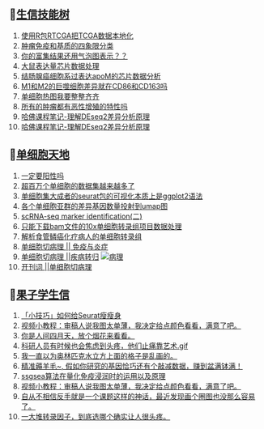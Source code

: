 ## 📝[生信技能树](https://github.com/ixxmu/mp_duty/issues?q=label%3A%E7%94%9F%E4%BF%A1%E6%8A%80%E8%83%BD%E6%A0%91+is%3Aclosed)
<!-- 1issueTable -->

1. [使用R包RTCGA把TCGA数据本地化](https://github.com/ixxmu/mp_duty/issues/2436) 
2. [肿瘤免疫和基质的四象限分类](https://github.com/ixxmu/mp_duty/issues/2435) 
3. [你的富集结果还用气泡图表示？？](https://github.com/ixxmu/mp_duty/issues/2424) 
4. [大鼠表达量芯片数据处理](https://github.com/ixxmu/mp_duty/issues/2423) 
5. [结肠腺癌细胞系过表达apoM的芯片数据分析](https://github.com/ixxmu/mp_duty/issues/2422) 
6. [M1和M2的巨噬细胞差异就在CD86和CD163吗](https://github.com/ixxmu/mp_duty/issues/2417) 
7. [单细胞热图我要整整齐齐](https://github.com/ixxmu/mp_duty/issues/2416) 
8. [所有的肿瘤都有恶性增殖的特性吗](https://github.com/ixxmu/mp_duty/issues/2404) 
9. [哈佛课程笔记-理解DEseq2差异分析原理](https://github.com/ixxmu/mp_duty/issues/2396) 
10. [哈佛课程笔记-理解DEseq2差异分析原理](https://github.com/ixxmu/mp_duty/issues/2395) 
<!-- 1issueTable -->
## 📝[单细胞天地](https://github.com/ixxmu/mp_duty/issues?q=label%3A%E5%8D%95%E7%BB%86%E8%83%9E%E5%A4%A9%E5%9C%B0+is%3Aclosed)
<!-- 2issueTable -->

1. [一定要阳性吗](https://github.com/ixxmu/mp_duty/issues/2353) 
2. [超百万个单细胞的数据集越来越多了](https://github.com/ixxmu/mp_duty/issues/2327) 
3. [单细胞集大成者的seurat包的可视化本质上是ggplot2语法](https://github.com/ixxmu/mp_duty/issues/2311) 
4. [各个单细胞亚群的差异基因数量投射到umap图](https://github.com/ixxmu/mp_duty/issues/2308) 
5. [scRNA-seq marker identification(二)](https://github.com/ixxmu/mp_duty/issues/2303) 
6. [只能下载bam文件的10x单细胞转录组项目数据处理](https://github.com/ixxmu/mp_duty/issues/2279) 
7. [解析食管鳞癌化疗病人的单细胞转录组](https://github.com/ixxmu/mp_duty/issues/2203) 
8. [单细胞切病理 || 免疫与炎症](https://github.com/ixxmu/mp_duty/issues/2175) 
9. [单细胞切病理 ||疾病转归](https://github.com/ixxmu/mp_duty/issues/2173) [![病理](https://img.shields.io/github/labels/ixxmu/mp_duty/病理)](https://github.com/ixxmu/mp_duty/labels/病理)
10. [开刊词 ||单细胞切病理](https://github.com/ixxmu/mp_duty/issues/2156) 
<!-- 2issueTable -->

## 📝[果子学生信](https://github.com/ixxmu/mp_duty/issues?q=label%3A%E6%9E%9C%E5%AD%90%E5%AD%A6%E7%94%9F%E4%BF%A1+is%3Aclosed)
<!-- 3issueTable -->

1. [「小技巧」如何给Seurat瘦瘦身](https://github.com/ixxmu/mp_duty/issues/2419) 
2. [视频小教程：审稿人说我图太单薄，我决定给点颜色看看，满意了吧。](https://github.com/ixxmu/mp_duty/issues/2350) 
3. [你是人间四月天，放个烟花来看看。](https://github.com/ixxmu/mp_duty/issues/2291) 
4. [科研人员有时候也会焦虑到头疼，他们止痛靠艺术.gif](https://github.com/ixxmu/mp_duty/issues/2290) 
5. [我一直以为奥林匹克水立方上面的格子是乱画的。](https://github.com/ixxmu/mp_duty/issues/2289) 
6. [精准薅羊毛~, 假如你研究的基因恰巧还有个敲减数据，赚到盆满钵满！](https://github.com/ixxmu/mp_duty/issues/2265) 
7. [ssgsea算法在量化免疫浸润时的运用以及原理](https://github.com/ixxmu/mp_duty/issues/2264) 
8. [视频小教程：审稿人说我图太单薄，我决定给点颜色看看，满意了吧。](https://github.com/ixxmu/mp_duty/issues/2249) 
9. [自从不相信反手就是一个课题这样的神话，最近发现画个圈图也没那么容易了。](https://github.com/ixxmu/mp_duty/issues/2248) 
10. [一大堆转录因子，到底选哪个确实让人很头疼。](https://github.com/ixxmu/mp_duty/issues/2228) 
<!-- 3issueTable -->
